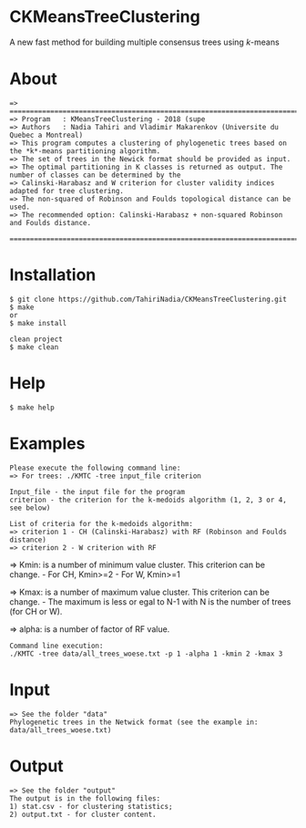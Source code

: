 # CKMeansTreeClustering
A new fast method for building multiple consensus trees using *k*-means

# About
	=> =============================================================================================================
	=> Program   : KMeansTreeClustering - 2018 (supe
	=> Authors   : Nadia Tahiri and Vladimir Makarenkov (Universite du Quebec a Montreal)
	=> This program computes a clustering of phylogenetic trees based on the *k*-means partitioning algorithm.
	=> The set of trees in the Newick format should be provided as input.
	=> The optimal partitioning in K classes is returned as output. The number of classes can be determined by the
	=> Calinski-Harabasz and W criterion for cluster validity indices adapted for tree clustering.
	=> The non-squared of Robinson and Foulds topological distance can be used.
	=> The recommended option: Calinski-Harabasz + non-squared Robinson and Foulds distance.
	 =============================================================================================================

# Installation
	$ git clone https://github.com/TahiriNadia/CKMeansTreeClustering.git
	$ make
	or
	$ make install

	clean project
	$ make clean

# Help
	$ make help

# Examples
	Please execute the following command line:
	=> For trees: ./KMTC -tree input_file criterion

	Input_file - the input file for the program
	criterion - the criterion for the k-medoids algorithm (1, 2, 3 or 4, see below)

	List of criteria for the k-medoids algorithm:
	=> criterion 1 - CH (Calinski-Harabasz) with RF (Robinson and Foulds distance)
	=> criterion 2 - W criterion with RF

  => Kmin: is a number of minimum value cluster. This criterion can be change.
      - For CH, Kmin­>=2
      - For W, Kmin>=1

  => Kmax: is a number of maximum value cluster. This criterion can be change.
      - The maximum is less or egal to N-1 with N is the number of trees (for CH or W).

  => alpha: is a number of factor of RF value.

	Command line execution:
	./KMTC -tree data/all_trees_woese.txt -p 1 -alpha 1 -kmin 2 -kmax 3

# Input
	=> See the folder "data"
	Phylogenetic trees in the Netwick format (see the example in: data/all_trees_woese.txt)

# Output
	=> See the folder "output"
	The output is in the following files:
	1) stat.csv - for clustering statistics;
	2) output.txt - for cluster content.
